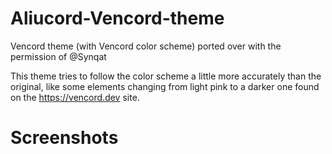 # Aliucord-Vencord-theme


Vencord theme (with Vencord color scheme) ported over with the permission of @Synqat 

This theme tries to follow the color scheme a little more accurately than the original, like some elements changing from light pink to a darker one found on the https://vencord.dev site.

# Screenshots

